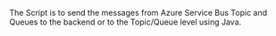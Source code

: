 The Script is to send the messages from Azure Service Bus Topic and Queues to the backend or to the Topic/Queue level using Java.
